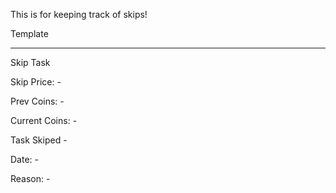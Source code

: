 This is for keeping track of skips!

Template

-------------------------------------------------------------------------------------------

Skip Task

Skip Price: -

Prev Coins: -

Current Coins: -

Task Skiped -

Date: -

Reason: -
